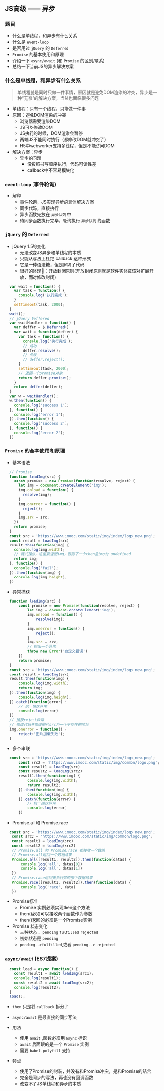 ## JS高级 —— 异步

### 题目

-   什么是单线程，和异步有什么关系
-   什么是 `event-loop`
-   是否用过 `jQuery` 的 `Deferred`
-   `Promise` 的基本使用和原理
-   介绍一下 `async/await` (和 `Promise` 的区别/联系)
-   总结一下当前JS的异步解决方案

### 什么是单线程，和异步有什么关系

> 单线程就是同时只做一件事情，原因就是避免DOM渲染的冲突，异步是一种“无奈”的解决方案，当然也面临很多问题

-   单线程：只有一个线程，只能做一件事
-   原因：避免DOM渲染的冲突
    -   浏览器需要渲染DOM
    -   JS可以修改DOM
    -   JS执行的时候，DOM渲染会暂停
    -   两端JS不能同时执行（都修改DOM就冲突了）
    -   H5中webworker支持多线程，但是不能访问DOM
-   解决方案：异步
    -   异步的问题
        -   没按照书写顺序执行，代码可读性差
        -   callback中不容易模块化

### `event-loop` (事件轮询)

-   解释
    -   事件轮询，JS实现异步的具体解决方案
    -   同步代码，直接执行
    -   异步函数先放在 `异步队列` 中
    -   待同步函数执行完毕，轮询执行 `异步队列` 的函数

### `jQuery` 的 `Deferred`

-   jQuery 1.5的变化
    -   无法改变JS异步和单线程的本质
    -   只能从写法上杜绝 callback 这种形式
    -   它是一种语法糖，但是解耦了代码
    -   很好的体现：开放封闭原则(开放封闭原则就是软件实体应该对扩展开放，而对修改封闭)

```javascript
  var wait = function() {
    var task = function() {
      console.log('执行完成');
    }
    setTimeout(task, 2000);
  }
  wait();
  // jQuery Deffered
  var waitHandler = function() {
    var deffer = $.Deferred()
    var wait = function(deffer) {
      var task = function() {
        console.log('执行完成');
        // 成功
        deffer.resolve();
        // 失败
        // deffer.reject();
      }
      setTimeout(task, 2000);
      // 返回一个promise对象
      return deffer.promise();
    }
    return deffer(deffer);
  }
  var w = waitHandler();
  w.then(function() {
    console.log('success 1');
  }, function() {
    console.log('error 1');
  }).then(function() {
    console.log('success 2');
  }, function() {
    console.log('error 2');
  })
```

### `Promise` 的基本使用和原理

-   基本语法

```javascript
  // Promise
  function loadImg(src) {
    const promise = new Promise(function(resolve, reject) {
      let img = document.createElement('img');
      img.onload = function() {
        resolve(img);
      }
      img.onerror = function() {
        reject();
      }
      img.src = src;
    })
    return promise;
  }
  const src = 'https://www.imooc.com/static/img/index/logo_new.png';
  const result = loadImg(src)
  result.then(function(img) {
    console.log(img.width);
    // 链式操作，这里要返回img，否则下一个then里img为 undefined
    return img;
  }, function() {
    console.log('fail');
  }).then(function(img) {
    console.log(img.height);
  })
```

-   异常捕获

```javascript
  function loadImg(src) {
      const promise = new Promise(function(resolve, reject) {
          let img = document.createElement('img');
          img.onload = function() {
              resolve(img);
          }
          img.onerror = function() {
              reject();
          }
          img.src = src;
          // 抛出一个异常
          throw new Error('自定义错误')
      })
      return promise;
  }
  const src = 'https://www.imooc.com/static/img/index/logo_new.png';
  const result = loadImg(src)
  result.then(function(img) {
      console.log(img.width);
      return img;
  }).then(function(img) {
      console.log(img.height);
  }).catch(function(error) {
      // 统一捕获异常
      console.log(error)
  })
  // 捕获reject异常
  // 修改代码并修改图片src为一个不存在的地址
  img.onerror = function() {
      reject('图片加载失败');
  }
```

-   多个串联

```javascript
  const src = 'https://www.imooc.com/static/img/index/logo_new.png';
      const src2 = 'https://www.imooc.com/static/img/common/logo.png';
      const result1 = loadImg(src)
      const result2 = loadImg(src2)
      result1.then(function(img) {
          console.log(img.width);
          return result2;
      }).then(function(img) {
          console.log(img.width);
      }).catch(function(error) {
          // 统一捕获异常
          console.log(error)
      })
```

-   Promise.all 和 Promise.race

```javascript
  const src = 'https://www.imooc.com/static/img/index/logo_new.png';
   const src2 = 'https://www.imooc.com/static/img/common/logo.png';
   const result1 = loadImg(src)
   const result2 = loadImg(src2)
   // Promise.all 和 Promise.race 都接收一个数组
   // Promise.all返回一个数组结果
   Promise.all([result1, result2]).then(function(datas) {
       console.log('all', datas[0])
       console.log('all', datas[1])
   })
   // Promise.race返回先执行完的那个数据结果
   Promise.race([result1, result2]).then(function(data) {
       console.log('race', data)
   })
```

-   Promise标准
    -   Promise 实例必须实现then这个方法
    -   then()必须可以接收两个函数作为参数
    -   then()返回的必须是一个Promise实例
-   Promise 状态变化
    -   三种状态： `pending` `fulfilled` `rejected`
    -   初始状态是 `pending`
    -   `pending-->fulfilled`,或者 `pending--> rejected`

### `async/await` (ES7提案)

```javascript
  const load = async function() {
    const result1 = await loadImg(src1);
    console.log(result1);
    const result2 = await loadImg(src2);
    console.log(result2);
  }
  load();
```

-   `then` 只是将 `callback` 拆分了
-   `async/await` 是最直接的同步写法
-   用法

    -   使用 `await` ,函数必须用 `async` 标识
    -   `await` 后面跟的是一个 `Promise` 实例
    -   需要 `babel-polyfill` 支持

-   特点
    -   使用了Promise的封装，并没有和Promise冲突，是和Promise的结合
    -   完全是同步的写法，再也没有回调函数
    -   改变不了JS单线程和异步的本质
